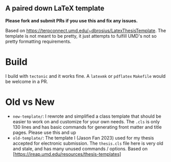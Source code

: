A paired down LaTeX template 
---

**Please fork and submit PRs if you use this and fix any issues.**

Based on https://terpconnect.umd.edu/~dbrosius/LatexThesisTemplate.
The template is not meant to be pretty, it just attempts to fulfill UMD's not so pretty formatting requirements.

# Build

I build with `tectonic` and it works fine. A `latexmk` or `pdflatex` `Makefile` would be welcome in a PR.

# Old vs New
- `new-template/`: I rewrote and simplified a class template that should be easier to work on and customize for your own needs. The `.cls` is only 130 lines and has basic commands for generating front matter and title pages. Please use this and up
- `old-template/`: The template I (Jason Fan 2023) used for my thesis accepted for electronic submission. The `thesis.cls` file here is very old and stale, and has many unused commands / options. Based on [https://ireap.umd.edu/resources/thesis-templates]